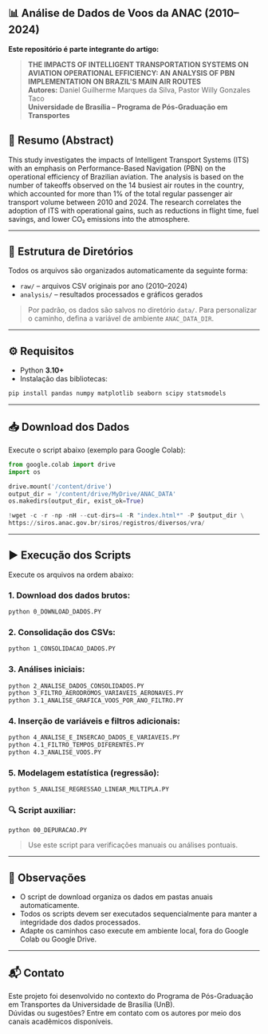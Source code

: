 
## 📊 Análise de Dados de Voos da ANAC (2010–2024)

**Este repositório é parte integrante do artigo:**

> **THE IMPACTS OF INTELLIGENT TRANSPORTATION SYSTEMS ON AVIATION OPERATIONAL EFFICIENCY: AN ANALYSIS OF PBN IMPLEMENTATION ON BRAZIL'S MAIN AIR ROUTES**  
> **Autores:** Daniel Guilherme Marques da Silva, Pastor Willy Gonzales Taco  
> **Universidade de Brasília – Programa de Pós-Graduação em Transportes**

## 📄 Resumo (Abstract)

This study investigates the impacts of Intelligent Transport Systems (ITS) with an emphasis on Performance-Based Navigation (PBN) on the operational efficiency of Brazilian aviation. The analysis is based on the number of takeoffs observed on the 14 busiest air routes in the country, which accounted for more than 1% of the total regular passenger air transport volume between 2010 and 2024. The research correlates the adoption of ITS with operational gains, such as reductions in flight time, fuel savings, and lower CO₂ emissions into the atmosphere.

---

## 📁 Estrutura de Diretórios

Todos os arquivos são organizados automaticamente da seguinte forma:

- `raw/` – arquivos CSV originais por ano (2010–2024)
- `analysis/` – resultados processados e gráficos gerados

> Por padrão, os dados são salvos no diretório `data/`. Para personalizar o caminho, defina a variável de ambiente `ANAC_DATA_DIR`.

---

## ⚙️ Requisitos

- Python **3.10+**
- Instalação das bibliotecas:

```bash
pip install pandas numpy matplotlib seaborn scipy statsmodels
```

---

## 📥 Download dos Dados

Execute o script abaixo (exemplo para Google Colab):

```python
from google.colab import drive
import os

drive.mount('/content/drive')
output_dir = '/content/drive/MyDrive/ANAC_DATA'
os.makedirs(output_dir, exist_ok=True)

!wget -c -r -np -nH --cut-dirs=4 -R "index.html*" -P $output_dir \
https://siros.anac.gov.br/siros/registros/diversos/vra/
```

---

## ▶️ Execução dos Scripts

Execute os arquivos na ordem abaixo:

### 1. Download dos dados brutos:
```bash
python 0_DOWNLOAD_DADOS.PY
```

### 2. Consolidação dos CSVs:
```bash
python 1_CONSOLIDACAO_DADOS.PY
```

### 3. Análises iniciais:
```bash
python 2_ANALISE_DADOS_CONSOLIDADOS.PY
python 3_FILTRO_AERODROMOS_VARIAVEIS_AERONAVES.PY
python 3.1_ANALISE_GRAFICA_VOOS_POR_ANO_FILTRO.PY
```

### 4. Inserção de variáveis e filtros adicionais:
```bash
python 4_ANALISE_E_INSERCAO_DADOS_E_VARIAVEIS.PY
python 4.1_FILTRO_TEMPOS_DIFERENTES.PY
python 4.3_ANALISE_VOOS.PY
```

### 5. Modelagem estatística (regressão):
```bash
python 5_ANALISE_REGRESSAO_LINEAR_MULTIPLA.PY
```

### 🔍 Script auxiliar:
```bash
python 00_DEPURACAO.PY
```
> Use este script para verificações manuais ou análises pontuais.

---

## 📌 Observações

- O script de download organiza os dados em pastas anuais automaticamente.
- Todos os scripts devem ser executados sequencialmente para manter a integridade dos dados processados.
- Adapte os caminhos caso execute em ambiente local, fora do Google Colab ou Google Drive.

---

## 📬 Contato

Este projeto foi desenvolvido no contexto do Programa de Pós-Graduação em Transportes da Universidade de Brasília (UnB).  
Dúvidas ou sugestões? Entre em contato com os autores por meio dos canais acadêmicos disponíveis.
```
